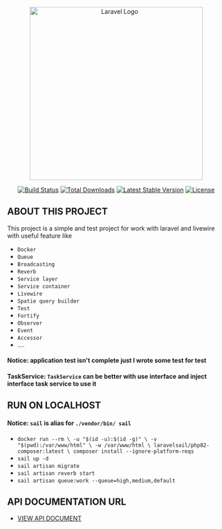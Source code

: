 <p align="center"><a href="https://laravel.com" target="_blank"><img src="https://raw.githubusercontent.com/laravel/art/master/logo-lockup/5%20SVG/2%20CMYK/1%20Full%20Color/laravel-logolockup-cmyk-red.svg" width="400" alt="Laravel Logo"></a></p>

<p align="center">
<a href="https://github.com/laravel/framework/actions"><img src="https://github.com/laravel/framework/workflows/tests/badge.svg" alt="Build Status"></a>
<a href="https://packagist.org/packages/laravel/framework"><img src="https://img.shields.io/packagist/dt/laravel/framework" alt="Total Downloads"></a>
<a href="https://packagist.org/packages/laravel/framework"><img src="https://img.shields.io/packagist/v/laravel/framework" alt="Latest Stable Version"></a>
<a href="https://packagist.org/packages/laravel/framework"><img src="https://img.shields.io/packagist/l/laravel/framework" alt="License"></a>
</p>

## ABOUT THIS PROJECT
This project is a simple and test project for work with laravel and livewire with useful feature like
- `Docker`
- `Queue`
- `Broadcasting`
- `Reverb`
- `Service layer`
- `Service container`
- `Livewire`
- `Spatie query builder`
- `Test`
- `Fortify`
- `Observer`
- `Event`
- `Accessor`
- ....

#### Notice: application test isn't complete just I wrote some test for test
#### TaskService: `TaskService` can be better with use interface and inject interface task service to use it


## RUN ON LOCALHOST

#### Notice: `sail` is alias for `./vendor/bin/ sail`


- `docker run --rm \
  -u "$(id -u):$(id -g)" \
  -v "$(pwd):/var/www/html" \
  -w /var/www/html \
  laravelsail/php82-composer:latest \
  composer install --ignore-platform-reqs`
- `sail up -d`
- `sail artisan migrate`
- `sail artisan reverb start`
- `sail artisan queue:work --queue=high,medium,default`

## API DOCUMENTATION URL
- [VIEW API DOCUMENT](https://documenter.getpostman.com/view/11264150/2sAXxWZpLX)
